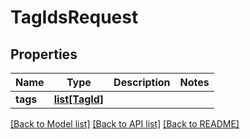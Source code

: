 # TagIdsRequest

## Properties
Name | Type | Description | Notes
------------ | ------------- | ------------- | -------------
**tags** | [**list[TagId]**](TagId.md) |  | 

[[Back to Model list]](../README.md#documentation-for-models) [[Back to API list]](../README.md#documentation-for-api-endpoints) [[Back to README]](../README.md)


